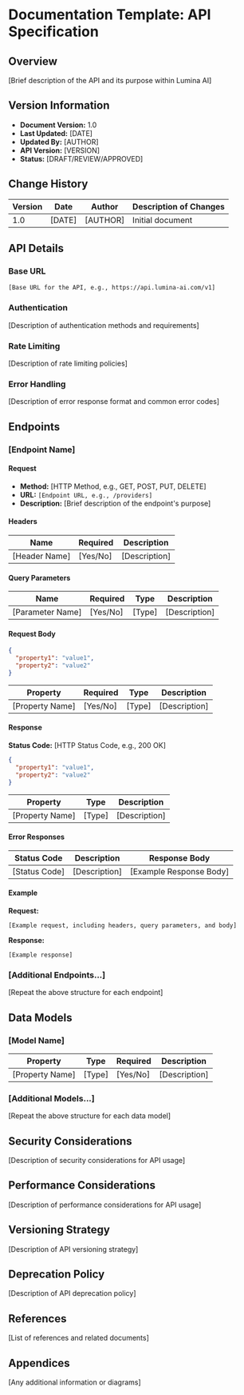 # Documentation Template: API Specification

## Overview
[Brief description of the API and its purpose within Lumina AI]

## Version Information
- **Document Version:** 1.0
- **Last Updated:** [DATE]
- **Updated By:** [AUTHOR]
- **API Version:** [VERSION]
- **Status:** [DRAFT/REVIEW/APPROVED]

## Change History
| Version | Date | Author | Description of Changes |
|---------|------|--------|------------------------|
| 1.0 | [DATE] | [AUTHOR] | Initial document |

## API Details

### Base URL
```
[Base URL for the API, e.g., https://api.lumina-ai.com/v1]
```

### Authentication
[Description of authentication methods and requirements]

### Rate Limiting
[Description of rate limiting policies]

### Error Handling
[Description of error response format and common error codes]

## Endpoints

### [Endpoint Name]

#### Request
- **Method:** [HTTP Method, e.g., GET, POST, PUT, DELETE]
- **URL:** `[Endpoint URL, e.g., /providers]`
- **Description:** [Brief description of the endpoint's purpose]

#### Headers
| Name | Required | Description |
|------|----------|-------------|
| [Header Name] | [Yes/No] | [Description] |

#### Query Parameters
| Name | Required | Type | Description |
|------|----------|------|-------------|
| [Parameter Name] | [Yes/No] | [Type] | [Description] |

#### Request Body
```json
{
  "property1": "value1",
  "property2": "value2"
}
```

| Property | Required | Type | Description |
|----------|----------|------|-------------|
| [Property Name] | [Yes/No] | [Type] | [Description] |

#### Response
**Status Code:** [HTTP Status Code, e.g., 200 OK]

```json
{
  "property1": "value1",
  "property2": "value2"
}
```

| Property | Type | Description |
|----------|------|-------------|
| [Property Name] | [Type] | [Description] |

#### Error Responses
| Status Code | Description | Response Body |
|-------------|-------------|--------------|
| [Status Code] | [Description] | [Example Response Body] |

#### Example
**Request:**
```
[Example request, including headers, query parameters, and body]
```

**Response:**
```
[Example response]
```

### [Additional Endpoints...]
[Repeat the above structure for each endpoint]

## Data Models

### [Model Name]
| Property | Type | Required | Description |
|----------|------|----------|-------------|
| [Property Name] | [Type] | [Yes/No] | [Description] |

### [Additional Models...]
[Repeat the above structure for each data model]

## Security Considerations
[Description of security considerations for API usage]

## Performance Considerations
[Description of performance considerations for API usage]

## Versioning Strategy
[Description of API versioning strategy]

## Deprecation Policy
[Description of API deprecation policy]

## References
[List of references and related documents]

## Appendices
[Any additional information or diagrams]
